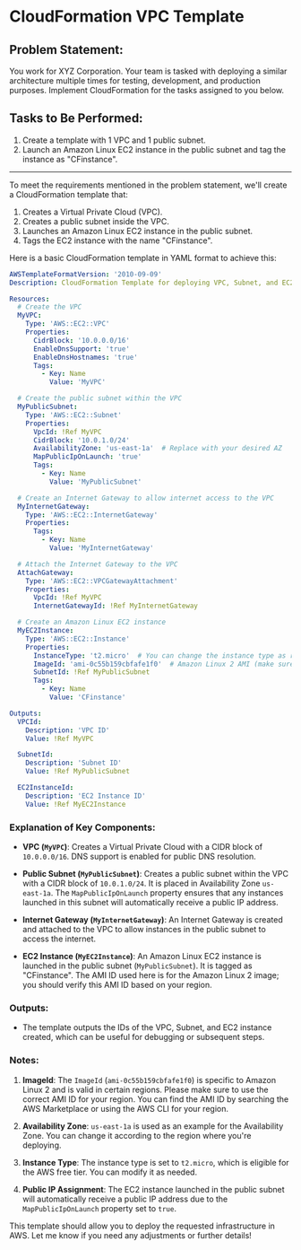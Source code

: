 # CloudFormation VPC Template

## Problem Statement:
You work for XYZ Corporation. Your team is tasked with deploying a similar architecture multiple times for testing, development, and production purposes. Implement CloudFormation for the tasks assigned to you below.

## Tasks to Be Performed:
1. Create a template with 1 VPC and 1 public subnet.
2. Launch an Amazon Linux EC2 instance in the public subnet and tag the instance as "CFinstance".
---
To meet the requirements mentioned in the problem statement, we'll create a CloudFormation template that:

1. Creates a Virtual Private Cloud (VPC).
2. Creates a public subnet inside the VPC.
3. Launches an Amazon Linux EC2 instance in the public subnet.
4. Tags the EC2 instance with the name "CFinstance".

Here is a basic CloudFormation template in YAML format to achieve this:

```yaml
AWSTemplateFormatVersion: '2010-09-09'
Description: CloudFormation Template for deploying VPC, Subnet, and EC2 instance

Resources:
  # Create the VPC
  MyVPC:
    Type: 'AWS::EC2::VPC'
    Properties:
      CidrBlock: '10.0.0.0/16'
      EnableDnsSupport: 'true'
      EnableDnsHostnames: 'true'
      Tags:
        - Key: Name
          Value: 'MyVPC'

  # Create the public subnet within the VPC
  MyPublicSubnet:
    Type: 'AWS::EC2::Subnet'
    Properties:
      VpcId: !Ref MyVPC
      CidrBlock: '10.0.1.0/24'
      AvailabilityZone: 'us-east-1a'  # Replace with your desired AZ
      MapPublicIpOnLaunch: 'true'
      Tags:
        - Key: Name
          Value: 'MyPublicSubnet'

  # Create an Internet Gateway to allow internet access to the VPC
  MyInternetGateway:
    Type: 'AWS::EC2::InternetGateway'
    Properties:
      Tags:
        - Key: Name
          Value: 'MyInternetGateway'

  # Attach the Internet Gateway to the VPC
  AttachGateway:
    Type: 'AWS::EC2::VPCGatewayAttachment'
    Properties:
      VpcId: !Ref MyVPC
      InternetGatewayId: !Ref MyInternetGateway

  # Create an Amazon Linux EC2 instance
  MyEC2Instance:
    Type: 'AWS::EC2::Instance'
    Properties:
      InstanceType: 't2.micro'  # You can change the instance type as required
      ImageId: 'ami-0c55b159cbfafe1f0'  # Amazon Linux 2 AMI (make sure to update this with the correct one for your region)
      SubnetId: !Ref MyPublicSubnet
      Tags:
        - Key: Name
          Value: 'CFinstance'

Outputs:
  VPCId:
    Description: 'VPC ID'
    Value: !Ref MyVPC

  SubnetId:
    Description: 'Subnet ID'
    Value: !Ref MyPublicSubnet

  EC2InstanceId:
    Description: 'EC2 Instance ID'
    Value: !Ref MyEC2Instance
```

### Explanation of Key Components:
- **VPC (`MyVPC`)**: Creates a Virtual Private Cloud with a CIDR block of `10.0.0.0/16`. DNS support is enabled for public DNS resolution.
  
- **Public Subnet (`MyPublicSubnet`)**: Creates a public subnet within the VPC with a CIDR block of `10.0.1.0/24`. It is placed in Availability Zone `us-east-1a`. The `MapPublicIpOnLaunch` property ensures that any instances launched in this subnet will automatically receive a public IP address.

- **Internet Gateway (`MyInternetGateway`)**: An Internet Gateway is created and attached to the VPC to allow instances in the public subnet to access the internet.

- **EC2 Instance (`MyEC2Instance`)**: An Amazon Linux EC2 instance is launched in the public subnet (`MyPublicSubnet`). It is tagged as "CFinstance". The AMI ID used here is for the Amazon Linux 2 image; you should verify this AMI ID based on your region.

### Outputs:
- The template outputs the IDs of the VPC, Subnet, and EC2 instance created, which can be useful for debugging or subsequent steps.

### Notes:
1. **ImageId**: The `ImageId` (`ami-0c55b159cbfafe1f0`) is specific to Amazon Linux 2 and is valid in certain regions. Please make sure to use the correct AMI ID for your region. You can find the AMI ID by searching the AWS Marketplace or using the AWS CLI for your region.
   
2. **Availability Zone**: `us-east-1a` is used as an example for the Availability Zone. You can change it according to the region where you're deploying.

3. **Instance Type**: The instance type is set to `t2.micro`, which is eligible for the AWS free tier. You can modify it as needed.

4. **Public IP Assignment**: The EC2 instance launched in the public subnet will automatically receive a public IP address due to the `MapPublicIpOnLaunch` property set to `true`.

This template should allow you to deploy the requested infrastructure in AWS. Let me know if you need any adjustments or further details!

